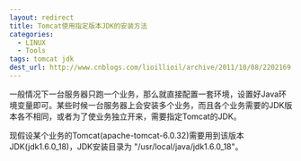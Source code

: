 ```yaml
---
layout: redirect
title: Tomcat使用指定版本JDK的安装方法
categories:
  - LINUX
  - Tools
tags: tomcat jdk
dest_url: http://www.cnblogs.com/lioillioil/archive/2011/10/08/2202169.html
---
```


一般情况下一台服务器只跑一个业务，那么就直接配置一套环境，设置好Java环境变量即可。某些时候一台服务器上会安装多个业务，而且各个业务需要的JDK版本各不相同，或者为了使业务独立开来，需要指定Tomcat的JDK。

现假设某个业务的Tomcat(apache-tomcat-6.0.32)需要用到该版本JDK(jdk1.6.0_18)，JDK安装目录为 "/usr/local/java/jdk1.6.0_18"。
